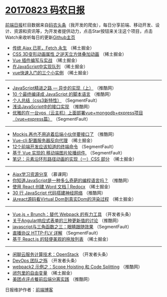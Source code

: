 # [20170823 码农日报](http://hao.caibaojian.com/date/2017/08/23)

[前端日报](http://caibaojian.com/c/news)栏目数据来自[码农头条](http://hao.caibaojian.com/)（我开发的爬虫），每日分享前端、移动开发、设计、资源和资讯等，为开发者提供动力，点击Star按钮来关注这个项目，点击Watch来收听每日的更新[Github主页](https://github.com/kujian/frontendDaily)
* [传统 Ajax 已死，Fetch 永生](http://hao.caibaojian.com/48926.html) （稀土掘金）
* [CSS 3D变形动画属性 之逆天立方体叠加动画](http://hao.caibaojian.com/48881.html) （稀土掘金）
* [Vue 插件编写与实战](http://hao.caibaojian.com/48934.html) （稀土掘金）
* [在JavaScript中实现队列](http://hao.caibaojian.com/48930.html) （稀土掘金）
* [vue快速入门的三个小实例](http://hao.caibaojian.com/48933.html) （稀土掘金）

***
* [JavaScript精进之路 — 异步的实现（上）](http://hao.caibaojian.com/48856.html) （推酷网）
* [10 个最终编译成 JavaScript 的脚本语言](http://hao.caibaojian.com/48920.html) （推酷网）
* [个人总结（css3新特性）](http://hao.caibaojian.com/48831.html) （SegmentFault）
* [浅谈JavaScript中的接口实现](http://hao.caibaojian.com/48857.html) （推酷网）
* [优雅的在一台vps（云主机）上面部署vue+mongodb+express项目 （vue+express篇）](http://hao.caibaojian.com/48838.html) （SegmentFault）

***
* [Mockjs,再也不用追着后端小伙伴要接口了](http://hao.caibaojian.com/48853.html) （推酷网）
* [Vue-cli 配置服务器反向代理](http://hao.caibaojian.com/48890.html) （稀土掘金）
* [12个前端开发应该知道的终端命令](http://hao.caibaojian.com/48833.html) （SegmentFault）
* [基于 Vue 实现的 移动端图片轮播组件.](http://hao.caibaojian.com/48846.html) （SegmentFault）
* [笔记：元素沿环形路径动画的实现（一）CSS 部分](http://hao.caibaojian.com/48883.html) （稀土掘金）

***
* [Ajax学习资源分享](http://hao.caibaojian.com/48986.html) （慕课网）
* [你知道JavaScript是一种多么奇葩的编程语言吗？](http://hao.caibaojian.com/48848.html) （推酷网）
* [使用 React 创建 Word 文档 | Redocx](http://hao.caibaojian.com/48886.html) （稀土掘金）
* [30 行 JavaScript 代码搭建神经网络](http://hao.caibaojian.com/48861.html) （推酷网）
* [从react源码看Virtual Dom到真实Dom的渲染过程](http://hao.caibaojian.com/48932.html) （稀土掘金）

***
* [Vue.js + Brunch：替代 Webpack 的有力工具](http://hao.caibaojian.com/48968.html) （开发者头条）
* [关于Angular响应式表单的三种更新值的讨论](http://hao.caibaojian.com/48921.html) （推酷网）
* [javascript与三角函数之三：眼睛跟随效果](http://hao.caibaojian.com/48834.html) （SegmentFault）
* [直播协议 HTTP-FLV 详解](http://hao.caibaojian.com/48847.html) （SegmentFault）
* [基于 React.js 的轻便美观的拖放列表](http://hao.caibaojian.com/48928.html) （稀土掘金）

***
* [闲聊云服务计算技术：OpenStack](http://hao.caibaojian.com/48896.html) （开发者头条）
* [DevOps 团队之殇](http://hao.caibaojian.com/48965.html) （开发者头条）
* [webpack2 示例之：Scope Hoisting 和 Code Splitting](http://hao.caibaojian.com/48862.html) （推酷网）
* [闭包里的自由变量](http://hao.caibaojian.com/48888.html) （稀土掘金）
* [美团点评点餐前后端分离实践](http://hao.caibaojian.com/48852.html) （推酷网）

日报维护作者：[前端博客](http://caibaojian.com/) 